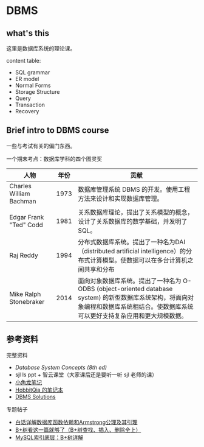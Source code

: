 # DBMS

## what's this
这里是数据库系统的理论课。

content table:

- SQL grammar
- ER model
- Normal Forms
- Storage Structure 
- Query
- Transaction
- Recovery


## Brief intro to DBMS course

一些与考试有关的偏门东西。

一个期末考点：数据库学科的四个图灵奖

| 人物 | 年份 | 贡献 |
| -- | -- | -- |
| Charles William Bachman | 1973 | 数据库管理系统 DBMS 的开发。使用工程方法来设计和实现数据库管理。 |
| Edgar Frank "Ted" Codd | 1981 | 关系数据库理论，提出了关系模型的概念，设计了关系数据库的数学基础，并发明了SQL。 |
| Raj Reddy | 1994 | 分布式数据库系统。提出了一种名为DAI（distributed artificial intelligence）的分布式计算模型。使数据可以在多台计算机之间共享和分布 |
| Mike Ralph Stonebraker | 2014 | 面向对象数据库系统。提出了一种名为 O-ODBS (object-oriented database system) 的新型数据库系统架构，将面向对象编程和数据库系统相结合。使数据库系统可以更好支持复杂应用和更大规模数据。 |



## 参考资料

完整资料

- *Database System Concepts (8th ed)*
- sjl ls ppt + 智云课堂（大家课后还是要听一听 sjl 老师的课）
- [小角龙笔记](#)
- [HobbitQia 的笔记本](https://note.hobbitqia.cc/DB/)
- [DBMS Solutions](https://www.db-book.com/)

专题帖子

- [白话详解数据库函数依赖和Armstrong公理及其引理](https://zhuanlan.zhihu.com/p/344087914)
- [B+树看这一篇就够了（B+树查找、插入、删除全上）](https://zhuanlan.zhihu.com/p/149287061)
- [MySQL索引底层：B+树详解](https://zhuanlan.zhihu.com/p/351240279)
